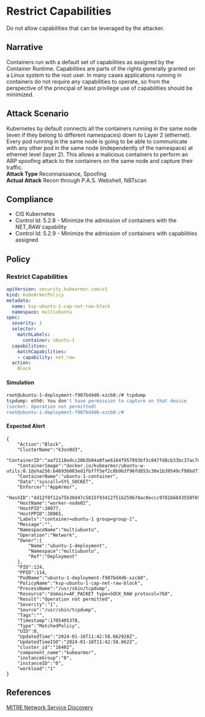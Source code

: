# Restrict Capabilities
Do not allow capabilities that can be leveraged by the attacker.

## Narrative
Containers run with a default set of capabilities as assigned by the Container Runtime. Capabilities are parts of the rights generally granted on a Linux system to the root user. In many cases applications running in containers do not require any capabilities to operate, so from the perspective of the principal of least privilege use of capabilities should be minimized.

## Attack Scenario
Kubernetes by default connects all the containers running in the same node (even if they belong to different namespaces) down to Layer 2 (ethernet). Every pod running in the same node is going to be able to communicate with any other pod in the same node (independently of the namespace) at ethernet level (layer 2). This allows a malicious containers to perform an ARP spoofing attack to the containers on the same node and capture their traffic.<br /> **Attack Type** Reconnaissance, Spoofing<br /> **Actual Attack** Recon through P.A.S. Webshell, NBTscan

## Compliance
- CIS Kubernetes
- Control Id: 5.2.8 - Minimize the admission of containers with the NET_RAW capability
- Control Id: 5.2.9 - Minimize the admission of containers with capabilities assigned

## Policy
### Restrict Capabilities
```yaml
apiVersion: security.kubearmor.com/v1
kind: KubeArmorPolicy
metadata:
  name: ksp-ubuntu-1-cap-net-raw-block
  namespace: multiubuntu
spec:
  severity: 1
  selector:
    matchLabels:
      container: ubuntu-1
  capabilities:
    matchCapabilities:
    - capability: net_raw
  action:
    Block
```
#### Simulation
```sh
root@ubuntu-1-deployment-f987bd4d6-xzcb8:/# tcpdump
tcpdump: eth0: You don't have permission to capture on that device
(socket: Operation not permitted)
root@ubuntu-1-deployment-f987bd4d6-xzcb8:/#    
```

#### Expected Alert
```
{
    "Action":"Block",
    "ClusterName":"k3sn0d3",
    "ContainerID":"aaf2118edcc20b3b04a0fae6164f957993bf3c047fd8cb33bc37ac7d0175e848",
    "ContainerImage":"docker.io/kubearmor/ubuntu-w-utils:0.1@sha256:b4693b003ed1fbf7f5ef2c8b9b3f96fd853c30e1b39549cf98bd772fbd99e260",
    "ContainerName":"ubuntu-1-container",
    "Data":"syscall=SYS_SOCKET",
    "Enforcer":"AppArmor",
    "HashID":"dd12f0f12a75b30d47c5815f93412f51b259b74ac0eccc9781b6843550f694a3",
    "HostName":"worker-node02",
    "HostPID":38077,
    "HostPPID":38065,
    "Labels":"container=ubuntu-1 group=group-1",
    "Message":"",
    "NamespaceName":"multiubuntu",
    "Operation":"Network",
    "Owner":{
        "Name":"ubuntu-1-deployment",
        "Namespace":"multiubuntu",
        "Ref":"Deployment"
    },
    "PID":124,
    "PPID":114,
    "PodName":"ubuntu-1-deployment-f987bd4d6-xzcb8",
    "PolicyName":"ksp-ubuntu-1-cap-net-raw-block",
    "ProcessName":"/usr/sbin/tcpdump",
    "Resource":"domain=AF_PACKET type=SOCK_RAW protocol=768",
    "Result":"Operation not permitted",
    "Severity":"1",
    "Source":"/usr/sbin/tcpdump",
    "Tags":"",
    "Timestamp":1705405378,
    "Type":"MatchedPolicy",
    "UID":0,
    "UpdatedTime":"2024-01-16T11:42:58.662928Z",
    "UpdatedTimeISO":"2024-01-16T11:42:58.662Z",
    "cluster_id":"16402",
    "component_name":"kubearmor",
    "instanceGroup":"0",
    "instanceID":"0",
    "workload":"1"
}
```

## References
[MITRE Network Service Discovery](https://attack.mitre.org/techniques/T1046/)<br />



